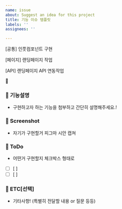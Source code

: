 ```yaml
---
name: issue
about: Suggest an idea for this project
title: 기능 이슈 템플릿
labels: ''
assignees: ''

---
```


[공통] 인풋컴포넌트 구현

[페이지] 랜딩페이지 작업

[API] 랜딩페이지 API 연동작업

📖

### 📌 기능설명

- 구현하고자 하는 기능을 첨부하고 간단히 설명해주세요.!

### 📌 Screenshot

- 자기가 구현할거 피그마 시안 캡쳐

### 📌 ToDo

- 어떤거 구현할지 체크박스 형태로
- [ ]  [ ]
- [ ]  [ ]

### 🤔 ETC[선택]

- 기타사항! (특별히 전달할 내용 or 질문 등등)
</aside>
